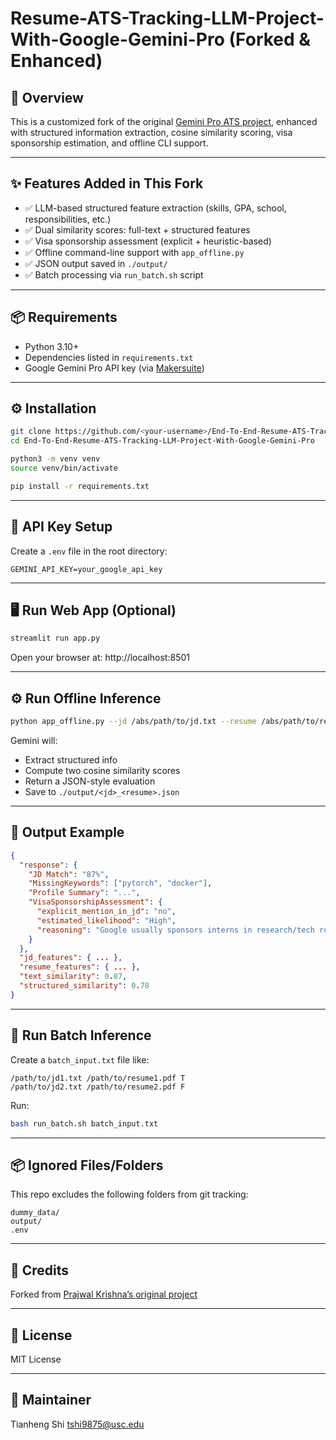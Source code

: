# Resume-ATS-Tracking-LLM-Project-With-Google-Gemini-Pro (Forked & Enhanced)

## 🚀 Overview

This is a customized fork of the original [Gemini Pro ATS project](https://github.com/praj2408/End-To-End-Resume-ATS-Tracking-LLM-Project-With-Google-Gemini-Pro), enhanced with structured information extraction, cosine similarity scoring, visa sponsorship estimation, and offline CLI support.

---

## ✨ Features Added in This Fork

- ✅ LLM-based structured feature extraction (skills, GPA, school, responsibilities, etc.)
- ✅ Dual similarity scores: full-text + structured features
- ✅ Visa sponsorship assessment (explicit + heuristic-based)
- ✅ Offline command-line support with `app_offline.py`
- ✅ JSON output saved in `./output/`
- ✅ Batch processing via `run_batch.sh` script

---

## 📦 Requirements

- Python 3.10+
- Dependencies listed in `requirements.txt`
- Google Gemini Pro API key (via [Makersuite](https://makersuite.google.com/))

---

## ⚙️ Installation

```bash
git clone https://github.com/<your-username>/End-To-End-Resume-ATS-Tracking-LLM-Project-With-Google-Gemini-Pro
cd End-To-End-Resume-ATS-Tracking-LLM-Project-With-Google-Gemini-Pro

python3 -m venv venv
source venv/bin/activate

pip install -r requirements.txt
```

---

## 🔐 API Key Setup

Create a `.env` file in the root directory:

```env
GEMINI_API_KEY=your_google_api_key
```

---

## 🖥️ Run Web App (Optional)

```bash
streamlit run app.py
```

Open your browser at: http://localhost:8501

---

## ⚙️ Run Offline Inference

```bash
python app_offline.py --jd /abs/path/to/jd.txt --resume /abs/path/to/resume.pdf
```

Gemini will:
- Extract structured info
- Compute two cosine similarity scores
- Return a JSON-style evaluation
- Save to `./output/<jd>_<resume>.json`

---

## 📁 Output Example

```json
{
  "response": {
    "JD Match": "87%",
    "MissingKeywords": ["pytorch", "docker"],
    "Profile Summary": "...",
    "VisaSponsorshipAssessment": {
      "explicit_mention_in_jd": "no",
      "estimated_likelihood": "High",
      "reasoning": "Google usually sponsors interns in research/tech roles."
    }
  },
  "jd_features": { ... },
  "resume_features": { ... },
  "text_similarity": 0.87,
  "structured_similarity": 0.78
}
```

---

## 📂 Run Batch Inference

Create a `batch_input.txt` file like:

```
/path/to/jd1.txt /path/to/resume1.pdf T
/path/to/jd2.txt /path/to/resume2.pdf F
```

Run:

```bash
bash run_batch.sh batch_input.txt
```

---

## 📦 Ignored Files/Folders

This repo excludes the following folders from git tracking:

```
dummy_data/
output/
.env
```

---

## 🙏 Credits

Forked from [Prajwal Krishna’s original project](https://github.com/praj2408/End-To-End-Resume-ATS-Tracking-LLM-Project-With-Google-Gemini-Pro)

---

## 📝 License

MIT License

---

## 👤 Maintainer

Tianheng Shi  tshi9875@usc.edu


